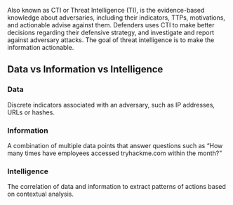Also known as CTI or Threat Intelligence (TI), is the evidence-based knowledge about adversaries, including their indicators, TTPs, motivations, and actionable advise against them. Defenders uses CTI to make better decisions regarding their defensive strategy, and investigate and report against adversary attacks. The goal of threat intelligence is to make the information actionable.
## Data vs Information vs Intelligence
### Data
Discrete indicators associated with an adversary, such as IP addresses, URLs or hashes.
### Information
A combination of multiple data points that answer questions such as “How many times have employees accessed tryhackme.com within the month?”
### Intelligence
The correlation of data and information to extract patterns of actions based on contextual analysis.